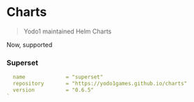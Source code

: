 # Charts

> Yodo1 maintained Helm Charts

Now, supported

### Superset

```yaml
  name             = "superset"
  repository       = "https://yodo1games.github.io/charts"
  version          = "0.6.5"
`
